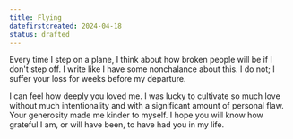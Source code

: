 ```yaml
---
title: Flying
datefirstcreated: 2024-04-18
status: drafted
---
```


Every time I step on a plane, I think about how broken people will be if I don't step off.  I write like I have some nonchalance about this.  I do not; I suffer your loss for weeks before my departure.

I can feel how deeply you loved me.  I was lucky to cultivate so much love without much intentionality and with a significant amount of personal flaw.  Your generosity made me kinder to myself.  I hope you will know how grateful I am, or will have been, to have had you in my life.